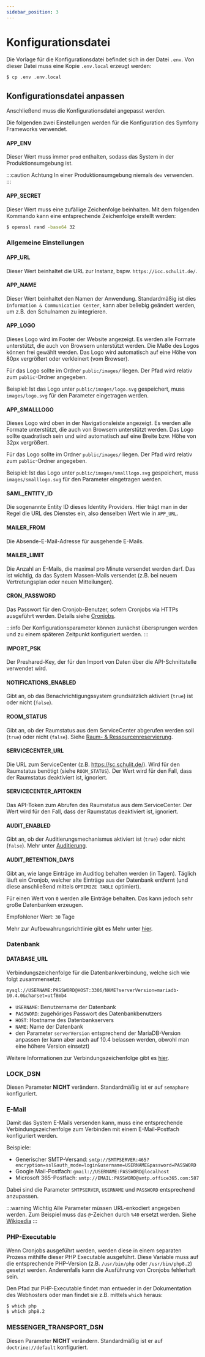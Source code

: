 ```yaml
---
sidebar_position: 3
---
```


# Konfigurationsdatei

Die Vorlage für die Konfigurationsdatei befindet sich in der Datei `.env`. Von dieser Datei muss eine Kopie `.env.local` erzeugt werden:

```bash
$ cp .env .env.local
```

## Konfigurationsdatei anpassen

Anschließend muss die Konfigurationsdatei angepasst werden.

Die folgenden zwei Einstellungen werden für die Konfiguration des Symfony Frameworks verwendet.

#### APP_ENV

Dieser Wert muss immer `prod` enthalten, sodass das System in der Produktionsumgebung ist.

:::caution Achtung
In einer Produktionsumgebung niemals `dev` verwenden.
:::

#### APP_SECRET

Dieser Wert muss eine zufällige Zeichenfolge beinhalten. Mit dem folgenden Kommando kann eine entsprechende Zeichenfolge
erstellt werden:

```bash
$ openssl rand -base64 32
```

### Allgemeine Einstellungen

#### APP_URL

Dieser Wert beinhaltet die URL zur Instanz, bspw. `https://icc.schulit.de/`.

#### APP_NAME

Dieser Wert beinhaltet den Namen der Anwendung. Standardmäßig ist dies `Information & Communication Center`, kann aber beliebig
geändert werden, um z.B. den Schulnamen zu integrieren.

#### APP_LOGO

Dieses Logo wird im Footer der Website angezeigt. Es werden alle Formate unterstützt, die auch von Browsern unterstützt
werden. Die Maße des Logos können frei gewählt werden. Das Logo wird automatisch auf eine Höhe von 80px vergrößert oder
verkleinert (vom Browser).

Für das Logo sollte im Ordner `public/images/` liegen. Der Pfad wird relativ zum `public`-Ordner angegeben.

Beispiel: Ist das Logo unter `public/images/logo.svg` gespeichert, muss `images/logo.svg` für den Parameter eingetragen werden.

#### APP_SMALLLOGO

Dieses Logo wird oben in der Navigationsleiste angezeigt. Es werden alle Formate unterstützt, die auch von Browsern unterstützt
werden. Das Logo sollte quadratisch sein und wird automatisch auf eine Breite bzw. Höhe von 32px vergrößert.

Für das Logo sollte im Ordner `public/images/` liegen. Der Pfad wird relativ zum `public`-Ordner angegeben.

Beispiel: Ist das Logo unter `public/images/smalllogo.svg` gespeichert, muss `images/smalllogo.svg` für den Parameter eingetragen werden.

#### SAML_ENTITY_ID

Die sogenannte Entity ID dieses Identity Providers. Hier trägt man in der Regel die URL des Dienstes ein, also denselben
Wert wie in `APP_URL`.

#### MAILER_FROM

Die Absende-E-Mail-Adresse für ausgehende E-Mails.

#### MAILER_LIMIT

Die Anzahl an E-Mails, die maximal pro Minute versendet werden darf. Das ist wichtig, da das System Massen-Mails versendet
(z.B. bei neuem Vertretungsplan oder neuen Mitteilungen). 

#### CRON_PASSWORD

Das Passwort für den Cronjob-Benutzer, sofern Cronjobs via HTTPs ausgeführt werden. Details siehe [Cronjobs](../maintenance/cronjobs).

:::info
Der Konfigurationsparameter können zunächst übersprungen werden und zu einem späteren Zeitpunkt konfiguriert werden.
:::

#### IMPORT_PSK

Der Preshared-Key, der für den Import von Daten über die API-Schnittstelle verwendet wird. 

#### NOTIFICATIONS_ENABLED

Gibt an, ob das Benachrichtigungssystem grundsätzlich aktiviert (`true`) ist oder nicht (`false`).

#### ROOM_STATUS

Gibt an, ob der Raumstatus aus dem ServiceCenter abgerufen werden soll (`true`) oder nicht (`false`). Siehe [Raum- & Ressourcenreservierung](../../features/reservations).

#### SERVICECENTER_URL

Die URL zum ServiceCenter (z.B. https://sc.schulit.de/). Wird für den Raumstatus benötigt (siehe `ROOM_STATUS`). Der Wert
wird für den Fall, dass der Raumstatus deaktiviert ist, ignoriert.

#### SERVICECENTER_APITOKEN

Das API-Token zum Abrufen des Raumstatus aus dem ServiceCenter. Der Wert wird für den Fall, dass der Raumstatus deaktiviert
ist, ignoriert.

#### AUDIT_ENABLED

Gibt an, ob der Auditierungsmechanismus aktiviert ist (`true`) oder nicht (`false`). Mehr unter [Auditierung](../../features/audit).

#### AUDIT_RETENTION_DAYS

Gibt an, wie lange Einträge im Auditlog behalten werden (in Tagen). Täglich läuft ein Cronjob, welcher alte Einträge aus
der Datenbank entfernt (und diese anschließend mittels `OPTIMIZE TABLE` optimiert). 

Für einen Wert von `0` werden alle Einträge behalten. Das kann jedoch sehr große Datenbanken erzeugen.

Empfohlener Wert: `30` Tage

Mehr zur Aufbewahrungsrichtlinie gibt es Mehr unter [hier](../../features/audit#aufbewahrungsrichtlinie).

### Datenbank

#### DATABASE_URL

Verbindungszeichenfolge für die Datenbankverbindung, welche sich wie folgt zusammensetzt:

```
mysql://USERNAME:PASSWORD@HOST:3306/NAME?serverVersion=mariadb-10.4.0&charset=utf8mb4
```

* `USERNAME`: Benutzername der Datenbank
* `PASSWORD`: zugehöriges Passwort des Datenbankbenutzers
* `HOST`: Hostname des Datenbankservers
* `NAME`: Name der Datenbank
* den Parameter `serverVersion` entsprechend der MariaDB-Version anpassen (er kann aber auch auf 10.4 belassen werden, obwohl man eine höhere Version einsetzt)

Weitere Informationen zur Verbindungszeichenfolge gibt es [hier](https://www.doctrine-project.org/projects/doctrine-dbal/en/latest/reference/configuration.html#connecting-using-a-url).

### LOCK_DSN

Diesen Parameter **NICHT** verändern. Standardmäßig ist er auf `semaphore` konfiguriert.

### E-Mail

Damit das System E-Mails versenden kann, muss eine entsprechende Verbindungszeichenfolge zum Verbinden mit einem E-Mail-Postfach
konfiguriert werden.

Beispiele:

* Generischer SMTP-Versand: `smtp://SMTPSERVER:465?encryption=ssl&auth_mode=login&username=USERNAME&password=PASSWORD`
* Google Mail-Postfach: `gmail://USERNAME:PASSWORD@localhost`
* Microsoft 365-Postfach: `smtp://EMAIL:PASSWORD@smtp.office365.com:587`

Dabei sind die Parameter `SMTPSERVER`, `USERNAME` und `PASSWORD` entsprechend anzupassen.

:::warning Wichtig
Alle Parameter müssen URL-enkodiert angegeben werden. Zum Beispiel muss das `@`-Zeichen durch `%40` ersetzt werden. Siehe [Wikipedia](https://de.wikipedia.org/wiki/URL-Encoding)
:::

### PHP-Executable

Wenn Cronjobs ausgeführt werden, werden diese in einem separaten Prozess mithilfe dieser PHP Executable ausgeführt. Diese
Variable muss auf die entsprechende PHP-Version (z.B. ``/usr/bin/php`` oder ``/usr/bin/php8.2``) gesetzt werden. Anderenfalls
kann die Ausführung von Cronjobs fehlerhaft sein.

Den Pfad zur PHP-Executable findet man entweder in der Dokumentation des Webhosters oder man findet sie z.B. mittels `which` heraus:

```bash
$ which php
$ which php8.2
```

### MESSENGER_TRANSPORT_DSN

Diesen Parameter **NICHT** verändern. Standardmäßig ist er auf `doctrine://default` konfiguriert.
